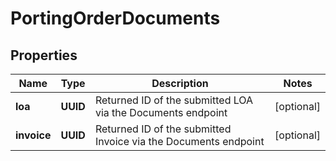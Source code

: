 

# PortingOrderDocuments


## Properties

| Name | Type | Description | Notes |
|------------ | ------------- | ------------- | -------------|
|**loa** | **UUID** | Returned ID of the submitted LOA via the Documents endpoint |  [optional] |
|**invoice** | **UUID** | Returned ID of the submitted Invoice via the Documents endpoint |  [optional] |



